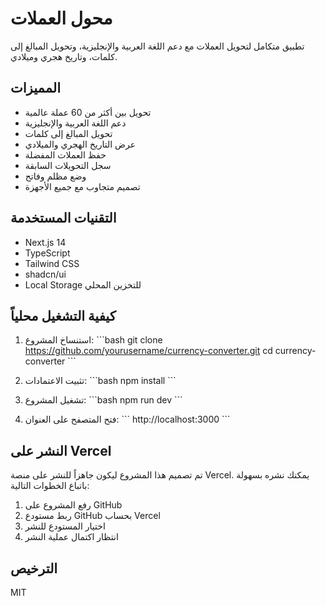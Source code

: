 # محول العملات

تطبيق متكامل لتحويل العملات مع دعم اللغة العربية والإنجليزية، وتحويل المبالغ إلى كلمات، وتاريخ هجري وميلادي.

## المميزات

- تحويل بين أكثر من 60 عملة عالمية
- دعم اللغة العربية والإنجليزية
- تحويل المبالغ إلى كلمات
- عرض التاريخ الهجري والميلادي
- حفظ العملات المفضلة
- سجل التحويلات السابقة
- وضع مظلم وفاتح
- تصميم متجاوب مع جميع الأجهزة

## التقنيات المستخدمة

- Next.js 14
- TypeScript
- Tailwind CSS
- shadcn/ui
- Local Storage للتخزين المحلي

## كيفية التشغيل محلياً

1. استنساخ المشروع:
\`\`\`bash
git clone https://github.com/yourusername/currency-converter.git
cd currency-converter
\`\`\`

2. تثبيت الاعتمادات:
\`\`\`bash
npm install
\`\`\`

3. تشغيل المشروع:
\`\`\`bash
npm run dev
\`\`\`

4. فتح المتصفح على العنوان:
\`\`\`
http://localhost:3000
\`\`\`

## النشر على Vercel

تم تصميم هذا المشروع ليكون جاهزاً للنشر على منصة Vercel. يمكنك نشره بسهولة باتباع الخطوات التالية:

1. رفع المشروع على GitHub
2. ربط مستودع GitHub بحساب Vercel
3. اختيار المستودع للنشر
4. انتظار اكتمال عملية النشر

## الترخيص

MIT
